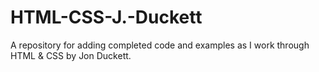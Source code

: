 # HTML-CSS-J.-Duckett
A repository for adding completed code and examples as I work through HTML &amp; CSS by Jon Duckett.
